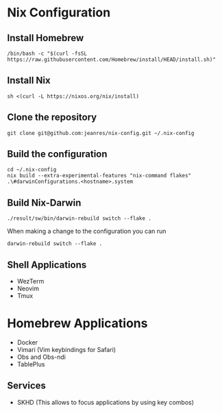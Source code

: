 # Nix Configuration

## Install Homebrew

```
/bin/bash -c "$(curl -fsSL https://raw.githubusercontent.com/Homebrew/install/HEAD/install.sh)"
```

## Install Nix

```
sh <(curl -L https://nixos.org/nix/install)
```

## Clone the repository

```
git clone git@github.com:jeanres/nix-config.git ~/.nix-config
```

## Build the configuration

```
cd ~/.nix-config
nix build --extra-experimental-features "nix-command flakes" .\#darwinConfigurations.<hostname>.system
```

## Build Nix-Darwin

```
./result/sw/bin/darwin-rebuild switch --flake .
```

When making a change to the configuration you can run 

```
darwin-rebuild switch --flake .
```

## Shell Applications

- WezTerm
- Neovim
- Tmux

# Homebrew Applications
 
- Docker
- Vimari (Vim keybindings for Safari)
- Obs and Obs-ndi
- TablePlus

## Services

- SKHD (This allows to focus applications by using key combos)
